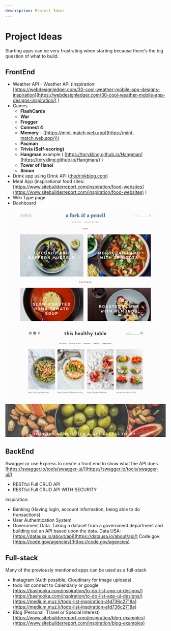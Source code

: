 ```yaml
---
description: Project Ideas
---
```


# Project Ideas

Starting apps can be very frustrating when starting because there's the big question of what to build.

## FrontEnd

* Weather API - Weather API  \(inspiration: [https://webdesignledger.com/30-cool-weather-mobile-app-designs-inspiration](https://webdesignledger.com/30-cool-weather-mobile-app-designs-inspiration/) \) 
* Games 
  * **FlashCards**
  * **War**
  * **Frogger**
  * **Connect 4**
  * **Memory** - \([https://mint-match.web.app](https://mint-match.web.app/)\)
  * **Pacman**
  * **Trivia \(Self-scoring\)**
  * **Hangman** example \( [https://torykling.github.io/Hangman](https://torykling.github.io/Hangman/) \)
  * **Tower of Hanoi**
  * **Simon** 
* Drink app using Drink API \([thedrinkblog.com](https://thedrinkblog.com/)\) 
* Meal App  \(inspirational food sites: [https://www.sitebuilderreport.com/inspiration/food-websites](https://www.sitebuilderreport.com/inspiration/food-websites) \) 
* Wiki Type page
* Dashboard

![](.gitbook/assets/forkand.jpeg)

![](.gitbook/assets/table.jpeg)

## BackEnd

Swagger or use Express to create a front end to show what the API does.  
[https://swagger.io/tools/swagger-ui/](https://swagger.io/tools/swagger-ui/)

* RESTful Full CRUD API
* RESTful Full CRUD API WITH SECURITY

Inspiration:

* Banking \(Having login, account information, being able to do transactions\)
* User Authentication System
* Government Data. Taking a dataset from a government department and building out an API based upon the data. Data USA: [https://datausa.io/about/api](https://datausa.io/about/api/) Code.gov: [https://code.gov/agencies](https://code.gov/agencies)



## Full-stack

Many of the previously mentioned apps can be used as a full-stack

* Instagram \(Auth possible, Cloudinary for image uploads\)
* todo list connect to Calendarly or google [https://bashooka.com/inspiration/to-do-list-app-ui-designs/](https://bashooka.com/inspiration/to-do-list-app-ui-designs/) [https://medium.muz.li/todo-list-inspiration-a1d736c2718a](https://medium.muz.li/todo-list-inspiration-a1d736c2718a)
* Blog \(Personal, Travel or Special Interest\) [https://www.sitebuilderreport.com/inspiration/blog-examples](https://www.sitebuilderreport.com/inspiration/blog-examples)



